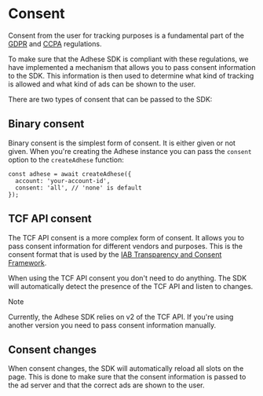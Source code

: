 # Consent

Consent from the user for tracking purposes is a fundamental part of the [GDPR](https://gdpr-info.eu/) and
[CCPA](https://oag.ca.gov/privacy/ccpa) regulations.

To make sure that the Adhese SDK is compliant with these regulations, we have implemented a mechanism that allows you to
pass consent information to the SDK. This information is then used to determine what kind of tracking is allowed and
what kind of ads can be shown to the user.

There are two types of consent that can be passed to the SDK:

## Binary consent
Binary consent is the simplest form of consent. It is either given or not given. When you're creating the Adhese
instance you can pass the `consent` option to the `createAdhese` function:

```js{3}
const adhese = await createAdhese({
  account: 'your-account-id',
  consent: 'all', // 'none' is default
});
```

## TCF API consent
The TCF API consent is a more complex form of consent. It allows you to pass consent information for different vendors
and purposes. This is the consent format that is used by the
[IAB Transparency and Consent Framework](https://iabeurope.eu/transparency-consent-framework/).

When using the TCF API consent you don't need to do anything. The SDK will automatically detect the presence of the TCF
API and listen to changes.

> [!NOTE]
> Currently, the Adhese SDK relies on v2 of the TCF API. If you're using another version you need to pass consent
> information manually.

## Consent changes
When consent changes, the SDK will automatically reload all slots on the page. This is done to make sure that the
consent information is passed to the ad server and that the correct ads are shown to the user.
